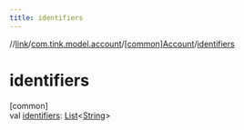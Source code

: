 ```yaml
---
title: identifiers
---
```

//[link](../../../index.html)/[com.tink.model.account](../index.html)/[[common]Account](index.html)/[identifiers](identifiers.html)



# identifiers



[common]\
val [identifiers](identifiers.html): [List](https://kotlinlang.org/api/latest/jvm/stdlib/kotlin.collections/-list/index.html)&lt;[String](https://kotlinlang.org/api/latest/jvm/stdlib/kotlin/-string/index.html)&gt;




